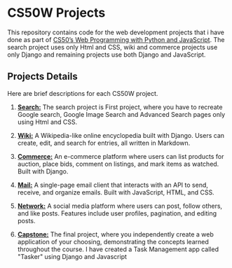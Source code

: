 # CS50W Projects

This repository contains code for the web development projects that i have done as part of [CS50’s Web Programming with Python and JavaScript](https://cs50.harvard.edu/web/2020/). The search project uses only Html and CSS, wiki and commerce projects use only Django and remaining projects use both Django and JavaScript.

## Projects Details

Here are brief descriptions for each CS50W project.

1. **[Search:](https://cs50.harvard.edu/web/2020/projects/0)** The search project is First project, where you have to recreate Google search, Google Image Search and Advanced Search pages only using Html and CSS.

2. **[Wiki:](https://cs50.harvard.edu/web/2020/projects/1/)** A Wikipedia-like online encyclopedia built with Django. Users can create, edit, and search for entries, all written in Markdown.

3. **[Commerce:](https://cs50.harvard.edu/web/2020/projects/2/)** An e-commerce platform where users can list products for auction, place bids, comment on listings, and mark items as watched. Built with Django.

4. **[Mail:](https://cs50.harvard.edu/web/2020/projects/3/)** A single-page email client that interacts with an API to send, receive, and organize emails. Built with JavaScript, HTML, and CSS.

5. **[Network:](https://cs50.harvard.edu/web/2020/projects/3/)** A social media platform where users can post, follow others, and like posts. Features include user profiles, pagination, and editing posts.

6. **[Capstone:](https://cs50.harvard.edu/web/2020/projects/final/)** The final project, where you independently create a web application of your choosing, demonstrating the concepts learned throughout the course. I have created a Task Management app called "Tasker" using Django and Javascript

